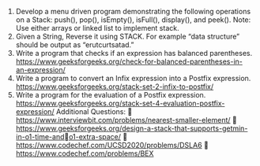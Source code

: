 1. Develop a menu driven program demonstrating the following operations on a Stack: 
push(), pop(), isEmpty(), isFull(), display(), and peek().
Note: Use either arrays or linked list to implement stack.
2. Given a String, Reverse it using STACK. For example “data structure” should be 
output as “erutcurtsatad.”
3. Write a program that checks if an expression has balanced parentheses.
https://www.geeksforgeeks.org/check-for-balanced-parentheses-in-an-expression/
4. Write a program to convert an Infix expression into a Postfix expression.
https://www.geeksforgeeks.org/stack-set-2-infix-to-postfix/
5. Write a program for the evaluation of a Postfix expression.
https://www.geeksforgeeks.org/stack-set-4-evaluation-postfix-expression/
Additional Questions:
 https://www.interviewbit.com/problems/nearest-smaller-element/
 https://www.geeksforgeeks.org/design-a-stack-that-supports-getmin-in-o1-time-ando1-extra-space/
 https://www.codechef.com/UCSD2020/problems/DSLA6
 https://www.codechef.com/problems/BEX
